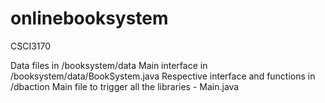 # onlinebooksystem
CSCI3170

Data files in /booksystem/data
Main interface in /booksystem/data/BookSystem.java
Respective interface and functions in /dbaction
Main file to trigger all the libraries - Main.java
